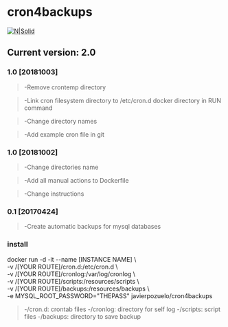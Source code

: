 # cron4backups
[![N|Solid](http://core0.staticworld.net/images/article/2015/07/docker-logo-copy-100594460-small.idge.png)](https://hub.docker.com/)
## Current version: 2.0
### 1.0 [20181003]
> -Remove crontemp directory

> -Link cron filesystem directory to /etc/cron.d docker directory in RUN command

> -Change directory names

> -Add example cron file in git

### 1.0 [20181002]
> -Change directories name

> -Add all manual actions to Dockerfile

> -Change instructions

### 0.1 [20170424]
> -Create automatic backups for mysql databases

### install

docker run -d -it --name [INSTANCE NAME] \\\
-v /[YOUR ROUTE]/cron.d:/etc/cron.d \\\
-v /[YOUR ROUTE]/cronlog:/var/log/cronlog \\\
-v /[YOUR ROUTE]/scripts:/resources/scripts \\\
-v /[YOUR ROUTE]/backups:/resources/backups \\\
-e MYSQL_ROOT_PASSWORD="THEPASS" javierpozuelo/cron4backups

> -/cron.d: crontab files
> -/cronlog: directory for self log
> -/scripts: script files
> -/backups: directory to save backup